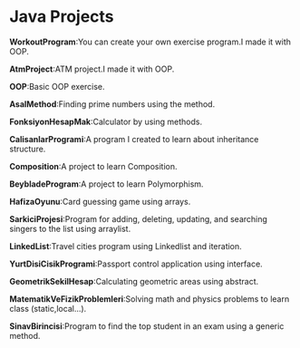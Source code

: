 <h1>Java Projects </h1>


**WorkoutProgram**:You can create your own exercise program.I made it with OOP.

**AtmProject**:ATM project.I made it with OOP.

**OOP**:Basic OOP exercise.

**AsalMethod**:Finding prime numbers using the method.

**FonksiyonHesapMak**:Calculator by using methods.

**CalisanlarProgrami**:A program I created to learn about inheritance structure.

**Composition**:A project to learn Composition.

**BeybladeProgram**:A project to learn Polymorphism.

**HafizaOyunu**:Card guessing game using arrays.

**SarkiciProjesi**:Program for adding, deleting, updating, and searching singers to the list using arraylist.

**LinkedList**:Travel cities program using Linkedlist and iteration.

**YurtDisiCisikProgrami**:Passport control application using interface.

**GeometrikSekilHesap**:Calculating geometric areas using abstract.

**MatematikVeFizikProblemleri**:Solving math and physics problems to learn class (static,local...).

**SinavBirincisi**:Program to find the top student in an exam using a generic method.
